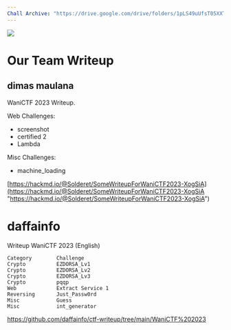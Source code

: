 ```yaml
---
Chall Archive: "https://drive.google.com/drive/folders/1pLS49uUfsT05XXTK7ZJRkHqWEhF2lW-_?usp=sharing"
---
```


![](https://i.imgur.com/6syxaS2.png)

Our Team Writeup
===

## dimas maulana

WaniCTF 2023 Writeup.

Web Challenges:
- screenshot
- certified 2
- Lambda

Misc Challenges:
- machine_loading

[https://hackmd.io/@Solderet/SomeWriteupForWaniCTF2023-XogSiA](https://hackmd.io/@Solderet/SomeWriteupForWaniCTF2023-XogSiA "https://hackmd.io/@Solderet/SomeWriteupForWaniCTF2023-XogSiA")

# daffainfo

Writeup WaniCTF 2023 (English)

```
Category        Challenge
Crypto          EZDORSA_Lv1
Crypto          EZDORSA_Lv2
Crypto          EZDORSA_Lv3
Crypto          pqqp
Web             Extract Service 1
Reversing       Just_Passw0rd
Misc            Guess
Misc            int_generator
```

https://github.com/daffainfo/ctf-writeup/tree/main/WaniCTF%202023

